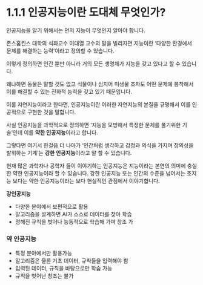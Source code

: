 # 1.1.1 인공지능이란 도대체 무엇인가?

인공지능을 알기 위해서는 먼저 지능이 무엇인지 알아야 합니다.

존스홉킨스 대학의 석좌교수 이대열 교수의 말을 빌리자면 지능이란 ‘다양한 환경에서 문제를 해결하는 능력’이라고 정의할 수 있습니다.

이렇게 정의하면 인간 뿐만 아니라 거의 모든 생명체가 지능을 갖고 있다고 할 수 있습니다.

왜냐하면 동물은 말할 것도 없고 식물이나 심지어 미생물 조차도 어떤 문제에 봉착해서 이를 해결할 수 있는 진화적 능력을 갖고 있기 때문입니다.

이를 자연지능이라고 한다면, 인공지능이란 이러한 자연지능의 본질을 규명해서 이를 인공적으로 구현한 것을 말합니다.

사실 인공지능을 과학적으로 정의하면 ‘지능을 모방해서 특정한 문제를 풀기위한 기술’인데 이를 **약한 인공지능**이라고 합니다.

그렇다면 여기서 한걸음 더 나아가 ‘인간처럼 생각하고 감정과 의식을 가지며 창의성을 발휘하는 기계’는 **강한 인공지능**이라고 말 할 수 있습니다.

현재 많은 과학자나 공학자 들이 이야기하는 인공지능은 지능이라는 본연의 의미에 충실한 약한 인공지능이라 할 수 있습니다. 강한 인공지능 또는 인간의 수준을 넘어서는 초지능 보다는 약한 인공지능이라는 보다 현실적인 관점에서 이야기합니다.

**강인공지능**

* 다양한 분야에서 보편적으로 활용
* 알고리즘을 설계하면 AI가 스스로 데이터를 찾아 학습
* 정해진 규칙을 벗어나 능동적으로 학습해 가며 창조 가

### 약 인공지능

* 특정 분야에서만 활용가능
* 알고리즘은 물론 기초 데이터, 규칙들을 입력해야 함
* 입력된 데이터, 규칙을 바탕으로만 학습 가능
* 규칙을 벗어난 창조는 불가



